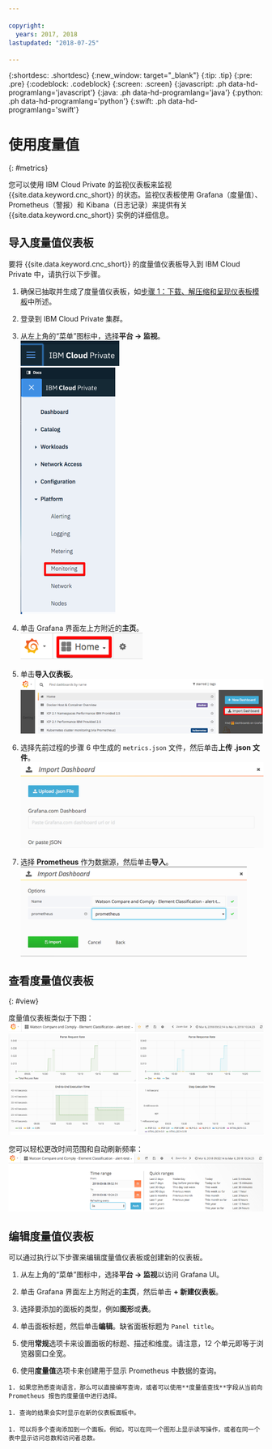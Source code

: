 ```yaml
---

copyright:
  years: 2017, 2018
lastupdated: "2018-07-25"

---
```


{:shortdesc: .shortdesc}
{:new_window: target="_blank"}
{:tip: .tip}
{:pre: .pre}
{:codeblock: .codeblock}
{:screen: .screen}
{:javascript: .ph data-hd-programlang='javascript'}
{:java: .ph data-hd-programlang='java'}
{:python: .ph data-hd-programlang='python'}
{:swift: .ph data-hd-programlang='swift'}

# 使用度量值
{: #metrics}

您可以使用 IBM Cloud Private 的监视仪表板来监视 {{site.data.keyword.cnc_short}} 的状态。监视仪表板使用 Grafana（度量值）、Prometheus（警报）和 Kibana（日志记录）来提供有关 {{site.data.keyword.cnc_short}} 实例的详细信息。

## 导入度量值仪表板

要将 {{site.data.keyword.cnc_short}} 的度量值仪表板导入到 IBM Cloud Private 中，请执行以下步骤。

  1. 确保已抽取并生成了度量值仪表板，如[步骤 1：下载、解压缩和呈现仪表板模板](/docs/services/compare-and-comply/monitor.html#monitor)中所述。

  1. 登录到 IBM Cloud Private 集群。

  1. 从左上角的“菜单”图标中，选择**平台 -> 监视**。<br />
      ![IBM Cloud Private“菜单”图标](images/icp-menu.png) <br />
      ![平台 ->“监视”菜单](images/icp-monitoring.png)

  1. 单击 Grafana 界面左上方附近的**主页**。<br />
      ![“主页”图标](images/icp-home.png)

  1. 单击**导入仪表板**。
      ![“导入仪表板”图标](images/import-dboard.png)

  1. 选择先前过程的步骤 6 中生成的 `metrics.json` 文件，然后单击**上传 .json 文件**。<br />
      ![上传 metrics.json 文件](images/metrics-json.png)

  1. 选择 **Prometheus** 作为数据源，然后单击**导入**。
       ![选择 Prometheus](images/prometheus.png)

## 查看度量值仪表板
{: #view}

度量值仪表板类似于下图：
![度量值仪表板](images/metrics-dboard.png)

您可以轻松更改时间范围和自动刷新频率：
![更改时间范围和刷新率](images/dboard-change.png)

## 编辑度量值仪表板

可以通过执行以下步骤来编辑度量值仪表板或创建新的仪表板。

  1. 从左上角的“菜单”图标中，选择**平台 -> 监视**以访问 Grafana UI。

  1. 单击 Grafana 界面左上方附近的**主页**，然后单击 **+ 新建仪表板**。

  1. 选择要添加的面板的类型，例如**图形**或**表**。

  1. 单击面板标题，然后单击**编辑**。缺省面板标题为 `Panel title`。

  1. 使用**常规**选项卡来设置面板的标题、描述和维度。请注意，12 个单元即等于浏览器窗口全宽。

  1. 使用**度量值**选项卡来创建用于显示 Prometheus 中数据的查询。

    1. 如果您熟悉查询语言，那么可以直接编写查询，或者可以使用**度量值查找**字段从当前向 Prometheus 报告的度量值中进行选择。

    1. 查询的结果会实时显示在新的仪表板面板中。

    1. 可以将多个查询添加到一个面板。例如，可以在同一个图形上显示读写操作，或者在同一个表中显示访问总数和访问者总数。
        
